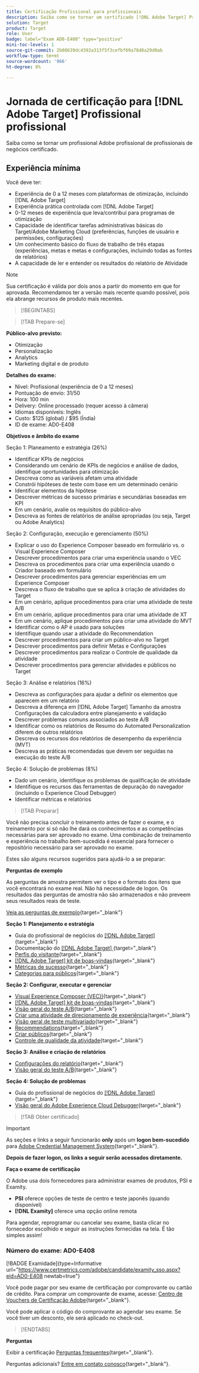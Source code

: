 ```yaml
---
title: Certificação Profissional para profissionais
description: Saiba como se tornar um certificado [!DNL Adobe Target] Profissional profissional.
solution: Target
product: Target
role: User
badge: label="Exam AD0-E408" type="positivo"
mini-toc-levels: 1
source-git-commit: 2b08639dc4392a313f5f3cefbf69a78d8a29d0ab
workflow-type: tm+mt
source-wordcount: '966'
ht-degree: 8%

---
```


# Jornada de certificação para [!DNL Adobe Target] Profissional profissional

Saiba como se tornar um profissional Adobe profissional de profissionais de negócios certificado.

## Experiência mínima

Você deve ter:

* Experiência de 0 a 12 meses com plataformas de otimização, incluindo [!DNL Adobe Target]
* Experiência prática controlada com [!DNL Adobe Target]
* 0-12 meses de experiência que leva/contribui para programas de otimização
* Capacidade de identificar tarefas administrativas básicas do Target/Adobe Marketing Cloud (preferências, funções de usuário e permissões, configurações)
* Um conhecimento básico do fluxo de trabalho de três etapas (experiências, metas e metas e configurações, incluindo todas as fontes de relatórios)
* A capacidade de ler e entender os resultados do relatório de Atividade

>[!NOTE]
>
>Sua certificação é válida por dois anos a partir do momento em que for aprovada. Recomendamos ter a versão mais recente quando possível, pois ela abrange recursos de produto mais recentes.

>[!BEGINTABS]

>[!TAB Prepare-se]

**Público-alvo previsto:**

* Otimização
* Personalização
* Analytics
* Marketing digital e de produto

**Detalhes do exame:**

* Nível: Profissional (experiência de 0 a 12 meses)
* Pontuação de envio: 31/50
* Hora: 100 min
* Delivery: Online processado (requer acesso à câmera)
* Idiomas disponíveis: Inglês
* Custo: $125 (global) / $95 (Índia)
* ID de exame: AD0-E408

**Objetivos e âmbito do exame**

Seção 1: Planeamento e estratégia (26%)

* Identificar KPIs de negócios
* Considerando um cenário de KPIs de negócios e análise de dados, identifique oportunidades para otimização
* Descreva como as variáveis afetam uma atividade
* Constrói hipóteses de teste com base em um determinado cenário
* Identificar elementos da hipótese
* Descrever métricas de sucesso primárias e secundárias baseadas em KPI
* Em um cenário, avalie os requisitos do público-alvo
* Descreva as fontes de relatórios de análise apropriadas (ou seja, Target ou Adobe Analytics)

Seção 2: Configuração, execução e gerenciamento (50%)

* Explicar o uso do Experience Composer baseado em formulário vs. o Visual Experience Composer
* Descrever procedimentos para criar uma experiência usando o VEC
* Descreva os procedimentos para criar uma experiência usando o Criador baseado em formulário
* Descrever procedimentos para gerenciar experiências em um Experience Composer
* Descreva o fluxo de trabalho que se aplica à criação de atividades do Target
* Em um cenário, aplique procedimentos para criar uma atividade de teste A/B
* Em um cenário, aplique procedimentos para criar uma atividade de XT
* Em um cenário, aplique procedimentos para criar uma atividade do MVT
* Identificar como o AP é usado para soluções
* Identifique quando usar a atividade do Recommendation
* Descrever procedimentos para criar um público-alvo no Target
* Descrever procedimentos para definir Metas e Configurações
* Descrever procedimentos para realizar o Controle de qualidade da atividade
* Descrever procedimentos para gerenciar atividades e públicos no Target

Seção 3: Análise e relatórios (16%)

* Descreva as configurações para ajudar a definir os elementos que aparecem em um relatório
* Descreva a diferença em [!DNL Adobe Target] Tamanho da amostra Configurações da calculadora entre planejamento e validação
* Descrever problemas comuns associados ao teste A/B
* Identificar como os relatórios de Resumo do Automated Personalization diferem de outros relatórios
* Descreva os recursos dos relatórios de desempenho da experiência (MVT)
* Descreva as práticas recomendadas que devem ser seguidas na execução do teste A/B

Seção 4: Solução de problemas (8%)

* Dado um cenário, identifique os problemas de qualificação de atividade
* Identifique os recursos das ferramentas de depuração do navegador (incluindo o Experience Cloud Debugger)
* Identificar métricas e relatórios

>[!TAB Preparar]

Você não precisa concluir o treinamento antes de fazer o exame, e o treinamento por si só não lhe dará os conhecimentos e as competências necessárias para ser aprovado no exame. Uma combinação de treinamento e experiência no trabalho bem-sucedida é essencial para fornecer o repositório necessário para ser aprovado no exame.

Estes são alguns recursos sugeridos para ajudá-lo a se preparar:

**Perguntas de exemplo**

As perguntas de amostra permitem ver o tipo e o formato dos itens que você encontrará no exame real. Não há necessidade de logon. Os resultados das perguntas de amostra não são armazenados e não preveem seus resultados reais de teste.

[Veja as perguntas de exemplo](https://scorpion.caveon.com/launchpad/ad0-e408-adobe-target-business-practitioner-professional-copy-5axknr){target="_blank"}

**Seção 1: Planejamento e estratégia**

* Guia do profissional de negócios do [[!DNL Adobe Target] ](https://experienceleague.adobe.com/docs/target/using/target-home.html?lang=pt-BR){target="_blank"}
* Documentação do [[!DNL Adobe Target] ](https://experienceleague.adobe.com/docs/target.html?lang=en){target="_blank"}
* [Perfis do visitante](https://experienceleague.adobe.com/docs/target/using/audiences/visitor-profiles/visitor-profile.html?lang=pt-BR){target="_blank"}
* [[!DNL Adobe Target] kit de boas-vindas](https://experienceleague.adobe.com/docs/target/using/introduction/welcome/target-welcome-kit.html?lang=en){target="_blank"}
* [Métricas de sucesso](https://experienceleague.adobe.com/docs/target/using/activities/success-metrics/success-metrics.html?lang=en){target="_blank"}
* [Categorias para públicos](https://experienceleague.adobe.com/docs/target/using/audiences/create-audiences/categories-audiences/target-rules.html?lang=en){target="_blank"}

**Seção 2: Configurar, executar e gerenciar**

* [Visual Experience Composer (VEC))](https://experienceleague.adobe.com/docs/target/using/experiences/vec/visual-experience-composer.html?lang=en){target="_blank"}
* [[!DNL Adobe Target] kit de boas-vindas](https://experienceleague.adobe.com/docs/target/using/introduction/welcome/target-welcome-kit.html?lang=en){target="_blank"}
* [Visão geral do teste A/B](https://experienceleague.adobe.com/docs/target/using/activities/abtest/test-ab.html?lang=en){target="_blank"}
* [Criar uma atividade de direcionamento de experiência](https://experienceleague.adobe.com/docs/target/using/activities/experience-targeting/create-targeting/xt-create.html?lang=en){target="_blank"}
* [Visão geral de teste multivariado](https://experienceleague.adobe.com/docs/target/using/activities/multivariate-test/multivariate-testing.html?lang=en){target="_blank"}
* [Recommendations](https://experienceleague.adobe.com/docs/target/using/recommendations/recommendations.html?lang=en){target="_blank"}
* [Criar públicos](https://experienceleague.adobe.com/docs/target/using/audiences/create-audiences/audiences.html?lang=pt-BR){target="_blank"}
* [Controle de qualidade da atividade](https://experienceleague.adobe.com/docs/target/using/activities/activity-qa/activity-qa.html?lang=en){target="_blank"}

**Seção 3: Análise e criação de relatórios**

* [Configurações do relatório](https://experienceleague.adobe.com/docs/target/using/reports/settings/report-settings.html?lang=en){target="_blank"}
* [Visão geral do teste A/B](https://experienceleague.adobe.com/docs/target/using/activities/abtest/test-ab.html?lang=en){target="_blank"}

**Seção 4: Solução de problemas**

* Guia do profissional de negócios do [[!DNL Adobe Target] ](https://experienceleague.adobe.com/docs/target/using/target-home.html?lang=pt-BR){target="_blank"}
* [Visão geral do Adobe Experience Cloud Debugger](https://experienceleague.adobe.com/docs/debugger/using/experience-cloud-debugger.html?lang=pt-BR){target="_blank"}

>[!TAB Obter certificado]

>[!IMPORTANT]
>
>As seções e links a seguir funcionarão **only**  após um **logon bem-sucedido** para [Adobe Credential Management System](http://www.certmetrics.com/adobe){target="_blank"}.

**Depois de fazer logon, os links a seguir serão acessados diretamente.**

**Faça o exame de certificação**

O Adobe usa dois fornecedores para administrar exames de produtos, PSI e Examity.

* **PSI** oferece opções de teste de centro e teste japonês (quando disponível)
* **[!DNL Examity]** oferece uma opção online remota

Para agendar, reprogramar ou cancelar seu exame, basta clicar no fornecedor escolhido e seguir as instruções fornecidas na tela. É tão simples assim!

### Número do exame: AD0-E408

[!BADGE Examidade]{type=Informative url="https://www.certmetrics.com/adobe/candidate/examity_sso.aspx?eid=AD0-E408 newtab=true"}

Você pode pagar por seu exame de certificação por comprovante ou cartão de crédito. Para comprar um comprovante de exame, acesse: [Centro de Vouchers de Certificação Adobe](https://market.xvoucher.com/adobe/global){target="_blank"}.

Você pode aplicar o código do comprovante ao agendar seu exame. Se você tiver um desconto, ele será aplicado no check-out.

>[!ENDTABS]

**Perguntas**

Exibir a certificação [Perguntas frequentes](https://experienceleague.adobe.com/docs/certification/certification/faq.html?lang=en){target="_blank"}.

Perguntas adicionais? [Entre em contato conosco](mailto:certif@adobe.com){target="_blank"}.
